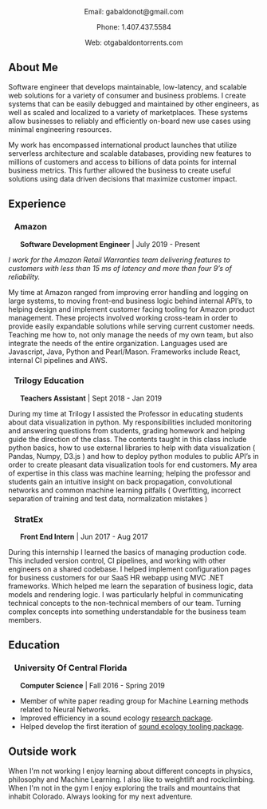 
  <p align="center">Email: gabaldonot@gmail.com</p>
  <p align="center">Phone: 1.407.437.5584</p>
  <p align="center">Web: otgabaldontorrents.com</p>
  
## About Me

Software engineer that develops maintainable, low-latency, and scalable web solutions for a variety of consumer and business problems. I create systems that can be easily debugged and maintained by other engineers, as well as scaled and localized to a variety of marketplaces. These systems allow businesses to reliably and efficiently on-board new use cases using minimal engineering resources.  
  
  
My work has encompassed international product launches that utilize serverless architecture and scalable databases, providing new features to millions of customers and access to billions of data points for internal business metrics. This further allowed the business to create useful solutions using data driven decisions that maximize customer impact.

## Experience

### &nbsp;&nbsp; **Amazon**
 &nbsp;&nbsp;&nbsp;&nbsp;&nbsp; **Software Development Engineer** | July 2019 - Present 

<i align="center" >I work for the Amazon Retail Warranties team delivering features to customers with less than 15 ms of latency and more than four 9’s of reliability.</i>
 
My time at Amazon ranged from improving error handling and logging on large systems, to moving front-end business logic behind internal API’s, to helping design and implement customer facing tooling for Amazon product management. These projects involved working cross-team in order to provide easily expandable solutions while serving current customer needs. Teaching me how to, not only manage the needs of my own team, but also integrate the needs of the entire organization. Languages used are Javascript, Java, Python and Pearl/Mason. Frameworks include React, internal CI pipelines and AWS. 
 
### &nbsp;&nbsp; **Trilogy Education**
 &nbsp;&nbsp;&nbsp;&nbsp;&nbsp; **Teachers Assistant** | Sept 2018 - Jan 2019 
 
During my time at Trilogy I assisted the Professor in educating students about data visualization in python. My responsibilities included monitoring and answering questions from students, grading homework and helping guide the direction of the class. The contents taught in this class include python basics, how to use external libraries to help with data visualization ( Pandas, Numpy, D3.js ) and how to deploy python modules to public API’s in order to create pleasant data visualization tools for end customers. My area of expertise in this class was machine learning; helping the professor and students gain an intuitive insight on back propagation, convolutional networks and common machine learning pitfalls ( Overfitting, incorrect separation of training and test data, normalization mistakes ) 
 
### &nbsp;&nbsp; **StratEx**
 &nbsp;&nbsp;&nbsp;&nbsp;&nbsp; **Front End Intern** | Jun 2017 - Aug 2017

During this internship I learned the basics of managing production code. This included version control, CI pipelines, and working with other engineers on a shared codebase. I helped implement configuration pages for business customers for our SaaS HR webapp using MVC .NET frameworks. Which helped me learn the separation of business logic, data models and rendering logic. I was particularly helpful in communicating technical concepts to the non-technical members of our team. Turning complex concepts into something understandable for the business team members. 


## Education

### &nbsp;&nbsp; **University Of Central Florida**
 &nbsp;&nbsp;&nbsp;&nbsp;&nbsp; **Computer Science** | Fall 2016 - Spring 2019
 
 * Member of white paper reading group for Machine Learning methods related to Neural Networks.
 * Improved efficiency in a sound ecology [research package](https://github.com/OtGabaldon/soundecology).
 * Helped develop the first iteration of [sound ecology tooling package](https://github.com/jonathanbeever/mangrove).

## Outside work

When I'm not working I enjoy learning about different concepts in physics, philosophy and Machine Learning. I also like to weightlift and rockclimbing. When I'm not in the gym I enjoy exploring the trails and mountains that inhabit Colorado. Always looking for my next adventure.


